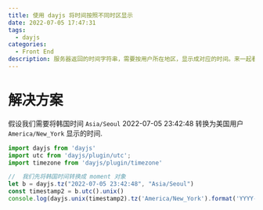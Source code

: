 ```yaml
---
title: 使用 dayjs 将时间按照不同时区显示
date: 2022-07-05 17:47:31
tags:
  - dayjs
categories:
  - Front End
description: 服务器返回的时间字符串，需要按用户所在地区，显示成对应的时间。来一起看看 dayjs 中如何处理
---
```


# 解决方案

假设我们需要将韩国时间 `Asia/Seoul` 2022-07-05 23:42:48 转换为美国用户 `America/New_York` 显示的时间.

```typescript
import dayjs from 'dayjs'
import utc from 'dayjs/plugin/utc';
import timezone from 'dayjs/plugin/timezone'

//  我们先将韩国时间转换成 moment 对象
let b = dayjs.tz("2022-07-05 23:42:48", "Asia/Seoul")
const timestamp2 = b.utc().unix()
console.log(dayjs.unix(timestamp2).tz('America/New_York').format('YYYY-MM-DD HH:mm:ss'),'dayjs')
```
